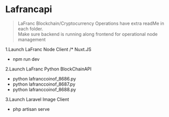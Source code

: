 # Lafrancapi
>LaFranc Blockchain/Cryptocurrency Operations have extra readMe in each folder.  
> Make sure backend is running along frontend for operational node management 

1.Launch LaFranc Node Client /* Nuxt.JS
- npm run dev 


2.Launch LaFranc Python BlockChainAPI
- python lafranccoinof_8686.py
- python lafranccoinof_8687.py
- python lafranccoinof_8688.py 

3.Launch Laravel Image Client
- php artisan serve





